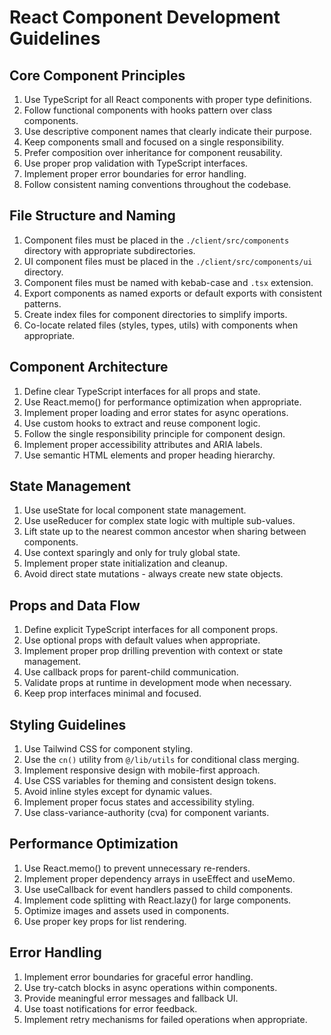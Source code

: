 # React Component Development Guidelines

## Core Component Principles

1. Use TypeScript for all React components with proper type definitions.
2. Follow functional components with hooks pattern over class components.
3. Use descriptive component names that clearly indicate their purpose.
4. Keep components small and focused on a single responsibility.
5. Prefer composition over inheritance for component reusability.
6. Use proper prop validation with TypeScript interfaces.
7. Implement proper error boundaries for error handling.
8. Follow consistent naming conventions throughout the codebase.

## File Structure and Naming

1. Component files must be placed in the `./client/src/components` directory with appropriate subdirectories.
2. UI component files must be placed in the `./client/src/components/ui` directory.
3. Component files must be named with kebab-case and `.tsx` extension.
4. Export components as named exports or default exports with consistent patterns.
5. Create index files for component directories to simplify imports.
6. Co-locate related files (styles, types, utils) with components when appropriate.

## Component Architecture

1. Define clear TypeScript interfaces for all props and state.
2. Use React.memo() for performance optimization when appropriate.
3. Implement proper loading and error states for async operations.
4. Use custom hooks to extract and reuse component logic.
5. Follow the single responsibility principle for component design.
6. Implement proper accessibility attributes and ARIA labels.
7. Use semantic HTML elements and proper heading hierarchy.

## State Management

1. Use useState for local component state management.
2. Use useReducer for complex state logic with multiple sub-values.
3. Lift state up to the nearest common ancestor when sharing between components.
4. Use context sparingly and only for truly global state.
5. Implement proper state initialization and cleanup.
6. Avoid direct state mutations - always create new state objects.

## Props and Data Flow

1. Define explicit TypeScript interfaces for all component props.
2. Use optional props with default values when appropriate.
3. Implement proper prop drilling prevention with context or state management.
4. Use callback props for parent-child communication.
5. Validate props at runtime in development mode when necessary.
6. Keep prop interfaces minimal and focused.

## Styling Guidelines

1. Use Tailwind CSS for component styling.
2. Use the `cn()` utility from `@/lib/utils` for conditional class merging.
3. Implement responsive design with mobile-first approach.
4. Use CSS variables for theming and consistent design tokens.
5. Avoid inline styles except for dynamic values.
6. Implement proper focus states and accessibility styling.
7. Use class-variance-authority (cva) for component variants.

## Performance Optimization

1. Use React.memo() to prevent unnecessary re-renders.
2. Implement proper dependency arrays in useEffect and useMemo.
3. Use useCallback for event handlers passed to child components.
4. Implement code splitting with React.lazy() for large components.
5. Optimize images and assets used in components.
6. Use proper key props for list rendering.

## Error Handling

1. Implement error boundaries for graceful error handling.
2. Use try-catch blocks in async operations within components.
3. Provide meaningful error messages and fallback UI.
4. Use toast notifications for error feedback.
5. Implement retry mechanisms for failed operations when appropriate.